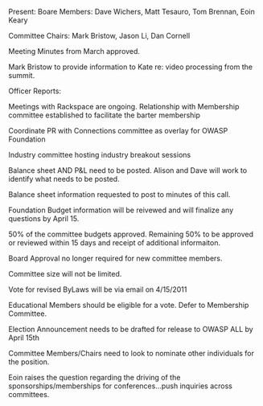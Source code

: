 Present: Boare Members: Dave Wichers, Matt Tesauro, Tom Brennan, Eoin
Keary

Committee Chairs: Mark Bristow, Jason Li, Dan Cornell

Meeting Minutes from March approved.

Mark Bristow to provide information to Kate re: video processing from
the summit.

Officer Reports:

Meetings with Rackspace are ongoing. Relationship with Membership
committee established to facilitate the barter membership

Coordinate PR with Connections committee as overlay for OWASP Foundation

Industry committee hosting industry breakout sessions

Balance sheet AND P\&L need to be posted. Alison and Dave will work to
identify what needs to be posted.

Balance sheet information requested to post to minutes of this call.

Foundation Budget information will be reivewed and will finalize any
questions by April 15.

50% of the committee budgets approved. Remaining 50% to be approved or
reviewed within 15 days and receipt of additional informaiton.

Board Approval no longer required for new committee members.

Committee size will not be limited.

Vote for revised ByLaws will be via email on 4/15/2011

Educational Members should be eligible for a vote. Defer to Membership
Committee.

Election Announcement needs to be drafted for release to OWASP ALL by
April 15th

Committee Members/Chairs need to look to nominate other individuals for
the position.

Eoin raises the question regarding the driving of the
sponsorships/memberships for conferences...push inquiries across
committees.